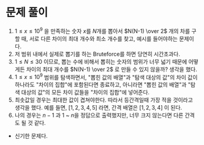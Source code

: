 # 문제 풀이

1. $1 \leq x \leq 10^{9}$ 을 만족하는 숫자 $x$를 $N$개를 뽑아서 $N(N-1) \over 2$ 개의 차를 구할 때, 서로 다른 차이의 최대 개수와 최소 개수를 찾고, 예시를 들어야하는 문제이다.
2. 저 범위 내에서 실제로 뽑기를 하는 Bruteforce를 하면 당연히 시간초과다.
3. $1 \leq N \leq 30$ 이므로, 뽑는 수에 비해서 뽑히는 숫자의 범위가 너무 넓기 때문에 어떻게든 차이의 최대 개수를 $N(N-1) \over 2$ 로 만들 수 있지 않을까? 생각을 했다.
4. $1 \leq x \leq 10^{9}$ 범위를 탐색하면서, "뽑힌 값의 배열"과 "탐색 대상의 값"의 차이 값이 하나라도 "차이의 집합"에 포함된다면 종료하고, 아니라면 "뽑힌 값의 배열"과 "탐색 대상의 값"의 모든 차이 값들을 "차이의 집합"에 넣어준다.
5. 최솟값일 경우는 최대한 값이 겹쳐야한다. 따라서 등간격일때 가장 적을 것이라고 생각을 했다. 예를 들면, $[1, 2, 3, 4, 5]$ 라면, 간격 배열은 $[1, 2, 3, 4]$ 이 된다.
6. 나의 경우는 $n-1$ 과 $1$ ~ $n$을 정답으로 출력했지만, 너무 크지 않는다면 다른 간격도 될 것 같다.

- 신기한 문제다.
